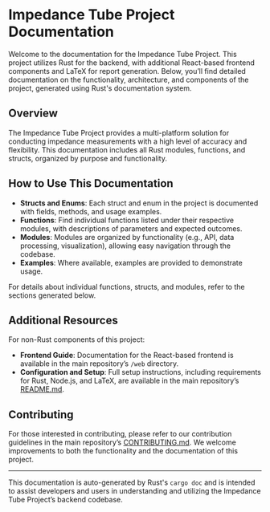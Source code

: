 # Impedance Tube Project Documentation

Welcome to the documentation for the Impedance Tube Project. This project utilizes Rust for the backend, with additional React-based frontend components and LaTeX for report generation. Below, you’ll find detailed documentation on the functionality, architecture, and components of the project, generated using Rust's documentation system.

## Overview

The Impedance Tube Project provides a multi-platform solution for conducting impedance measurements with a high level of accuracy and flexibility. This documentation includes all Rust modules, functions, and structs, organized by purpose and functionality.

## How to Use This Documentation

- **Structs and Enums**: Each struct and enum in the project is documented with fields, methods, and usage examples.
- **Functions**: Find individual functions listed under their respective modules, with descriptions of parameters and expected outcomes.
- **Modules**: Modules are organized by functionality (e.g., API, data processing, visualization), allowing easy navigation through the codebase.
- **Examples**: Where available, examples are provided to demonstrate usage.

For details about individual functions, structs, and modules, refer to the sections generated below.

## Additional Resources

For non-Rust components of this project:
- **Frontend Guide**: Documentation for the React-based frontend is available in the main repository’s `/web` directory.
- **Configuration and Setup**: Full setup instructions, including requirements for Rust, Node.js, and LaTeX, are available in the main repository’s [README.md](../README.md).

## Contributing

For those interested in contributing, please refer to our contribution guidelines in the main repository’s [CONTRIBUTING.md](../CONTRIBUTING.md). We welcome improvements to both the functionality and the documentation of this project.

---

This documentation is auto-generated by Rust's `cargo doc` and is intended to assist developers and users in understanding and utilizing the Impedance Tube Project’s backend codebase.
